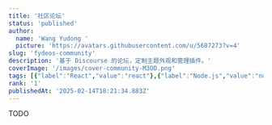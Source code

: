 ```yaml
---
title: '社区论坛'
status: 'published'
author:
  name: 'Wang Yudong '
  picture: 'https://avatars.githubusercontent.com/u/5687273?v=4'
slug: 'fydeos-community'
description: '基于 Discourse 的论坛，定制主题外观和管理插件。'
coverImage: '/images/cover-community-M3OD.png'
tags: [{"label":"React","value":"react"},{"label":"Node.js","value":"nodeJs"},{"label":"Golang","value":"golang"},{"label":"Postgres","value":"postgres"}]
rank: '1'
publishedAt: '2025-02-14T18:21:34.883Z'
---
```


TODO